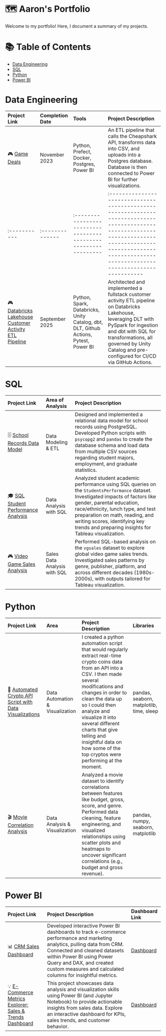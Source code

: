  # 🗺 Aaron's Portfolio
Welcome to my portfolio! Here, I document a summary of my projects.

# 📚 Table of Contents
- [Data Engineering](#data-engineering)
- [SQL](#sql)
- [Python](#python)
- [Power BI](#power-bi)


# Data Engineering
| Project Link | Completion Date | Tools                                                           | Project Description                                                                                                                                                                                             |
| :----------- | :-------------- | :-------------------------------------------------------------- | :-------------------------------------------------------------------------------------------------------------------------------------------------------------------------------------------------------------- |
| 🎮 [Game Deals](https://github.com/haroon-mirza/Game-Deals-Data-Integrator-ETL-Pipeline-Visualization) | November 2023        | Python, Prefect, Docker, Postgres, Power BI  | An ETL pipeline that calls the Cheapshark API, transforms data into CSV, and uploads into a Postgres database. Database is then connected to Power BI for further visualizations. |
| :----------- | :-------------- | :-------------------------------------------------------------- | :-------------------------------------------------------------------------------------------------------------------------------------------------------------------------------------------------------------- |
| 🎮 [Databricks Lakehouse Customer Activity ETL Pipeline](https://github.com/haroon-mirza/databricks-divvy-pipeline/tree/main) | September 2025 | Python, Spark, Databricks, Unity Catalog, dbt, DLT, Github Actions, Pytest, Power BI  | Architected and implemented a fullstack customer activity ETL pipeline on Databricks Lakehouse, leveraging DLT with PySpark for ingestion and dbt with SQL for transformations, all governed by Unity Catalog and pre-configured for CI/CD via GitHub Actions. |

# SQL
| Project Link                                                                      | Area of Analysis              | Project Description                                                                                                                                                                                                                                                                                       |
| :-------------------------------------------------------------------------------- | :---------------------------- | :-------------------------------------------------------------------------------------------------------------------------------------------------------------------------------------------------------------------------------------------------------------------------------------------------------- |
| 🗄️ [School Records Data Model](https://github.com/haroon-mirza/School-Records-Database-Model)               | Data Modeling & ETL           | Designed and implemented a relational data model for school records using PostgreSQL. Developed Python scripts with `psycopg2` and `pandas` to create the database schema and load data from multiple CSV sources regarding student majors, employment, and graduate statistics.                                      |
| 🎓 [SQL Student Performance Analysis](https://github.com/haroon-mirza/DataAnalytics/blob/main/SQLStudentPerformance.sql) | Data Analysis with SQL        | Analyzed student academic performance using SQL queries on the `StudentsPerformance` dataset. Investigated impacts of factors like gender, parental education, race/ethnicity, lunch type, and test preparation on math, reading, and writing scores, identifying key trends and preparing insights for Tableau visualization. |
| 🎮 [Video Game Sales Analysis](https://github.com/haroon-mirza/DataAnalytics/blob/main/SQLVGSalesQueries.sql)              | Sales Data Analysis with SQL  | Performed SQL-based analysis on the `vgsales` dataset to explore global video game sales trends. Investigated sales patterns by genre, publisher, platform, and across different decades (1980s-2000s), with outputs tailored for Tableau visualization.                                                     |

# Python
| Project Link                                                                 | Area                          | Project Description                                                                                                                                                                                                          | Libraries                       |
| :--------------------------------------------------------------------------- | :---------------------------- | :--------------------------------------------------------------------------------------------------------------------------------------------------------------------------------------------------------------------------- | :------------------------------ |
| 🐍 [Automated Crypto API Script with Data Visualizations](https://github.com/haroon-mirza/DataAnalytics/blob/main/Automated%20Crypto%20Website%20API.ipynb) | Data Automation & Visualization | I created a python automation script that would regularly extract real-time crypto coins data from an API into a CSV. I then made several modifications and changes in order to clean the data up so I could then analyze and visualize it into several different charts that give telling and insightful data on how some of the top cryptos were performing at the moment. | pandas, seaborn, matplotlib, time, sleep |
| 🎬 [Movie Correlation Analysis](https://github.com/haroon-mirza/DataAnalytics/blob/main/Movies%20Correlation.ipynb)        | Data Analysis & Visualization | Analyzed a movie dataset to identify correlations between features like budget, gross, score, and genre. Performed data cleaning, feature engineering, and visualized relationships using scatter plots and heatmaps to uncover significant correlations (e.g., budget and gross revenue). | pandas, numpy, seaborn, matplotlib |
# Power BI
| Project Link                                                                             | Project Description                                                                                                                                                                                             | Dashboard Link                                       |
| :--------------------------------------------------------------------------------------- | :-------------------------------------------------------------------------------------------------------------------------------------------------------------------------------------------------------------- | :--------------------------------------------------- |
| 📊 [CRM Sales Dashboard](https://github.com/haroon-mirza/CRM-Sales)                                       | Developed interactive Power BI dashboards to track e-commerce performance and marketing analytics, pulling data from CRM. Connected and cleaned datasets within Power BI using Power Query and DAX, and created custom measures and calculated columns for insightful metrics. | [Dashboard](https://github.com/haroon-mirza/CRM-Sales)            |
| 💡 [E-Commerce Metrics Explorer: Sales & Trends Dashboard](https://github.com/haroon-mirza/E-Commerce-Metrics-Explorer-Sales-Trends-Dashboard) | This project showcases data analysis and visualization skills using Power BI (and Jupyter Notebook) to provide actionable insights from sales data. Explore an interactive dashboard for KPIs, sales trends, and customer behavior. | [Dashboard](https://github.com/haroon-mirza/E-Commerce-Metrics-Explorer-Sales-Trends-Dashboard)      |


